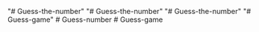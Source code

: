 "# Guess-the-number" 
"# Guess-the-number" 
"# Guess-the-number" 
"# Guess-game" 
#   G u e s s - n u m b e r  
 #   G u e s s - g a m e  
 